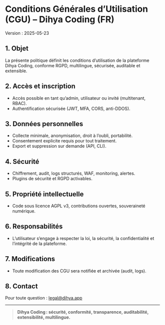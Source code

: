 # Conditions Générales d’Utilisation (CGU) – Dihya Coding (FR)

Version : 2025-05-23

## 1. Objet
La présente politique définit les conditions d’utilisation de la plateforme Dihya Coding, conforme RGPD, multilingue, sécurisée, auditable et extensible.

## 2. Accès et inscription
- Accès possible en tant qu’admin, utilisateur ou invité (multitenant, RBAC).
- Authentification sécurisée (JWT, MFA, CORS, anti-DDOS).

## 3. Données personnelles
- Collecte minimale, anonymisation, droit à l’oubli, portabilité.
- Consentement explicite requis pour tout traitement.
- Export et suppression sur demande (API, CLI).

## 4. Sécurité
- Chiffrement, audit, logs structurés, WAF, monitoring, alertes.
- Plugins de sécurité et RGPD activables.

## 5. Propriété intellectuelle
- Code sous licence AGPL v3, contributions ouvertes, souveraineté numérique.

## 6. Responsabilités
- L’utilisateur s’engage à respecter la loi, la sécurité, la confidentialité et l’intégrité de la plateforme.

## 7. Modifications
- Toute modification des CGU sera notifiée et archivée (audit, logs).

## 8. Contact
Pour toute question : legal@dihya.app

---

> **Dihya Coding : sécurité, conformité, transparence, auditabilité, extensibilité, multilingue.**
